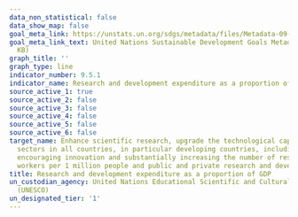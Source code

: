 ```yaml
---
data_non_statistical: false
data_show_map: false
goal_meta_link: https://unstats.un.org/sdgs/metadata/files/Metadata-09-05-01.pdf
goal_meta_link_text: United Nations Sustainable Development Goals Metadata (PDF 382
  KB)
graph_title: ''
graph_type: line
indicator_number: 9.5.1
indicator_name: Research and development expenditure as a proportion of GDP
source_active_1: true
source_active_2: false
source_active_3: false
source_active_4: false
source_active_5: false
source_active_6: false
target_name: Enhance scientific research, upgrade the technological capabilities of industrial
  sectors in all countries, in particular developing countries, including, by 2030,
  encouraging innovation and substantially increasing the number of research and development
  workers per 1 million people and public and private research and development spending
title: Research and development expenditure as a proportion of GDP
un_custodian_agency: United Nations Educational Scientific and Cultural Organization
  (UNESCO)
un_designated_tier: '1'
---
```

